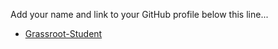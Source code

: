 Add your name and link to your GitHub profile below this line...
* [Grassroot-Student](https://github.com/grassroot-student/)
